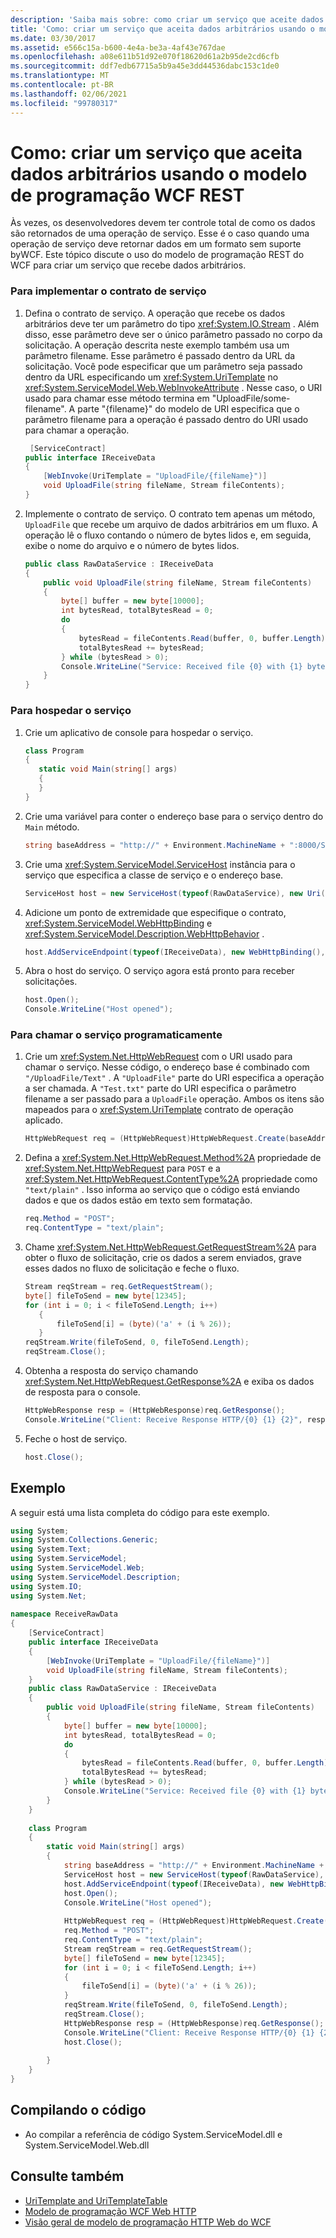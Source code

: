 ```yaml
---
description: 'Saiba mais sobre: como criar um serviço que aceite dados arbitrários usando o modelo de programação REST do WCF'
title: 'Como: criar um serviço que aceita dados arbitrários usando o modelo de programação WCF REST'
ms.date: 03/30/2017
ms.assetid: e566c15a-b600-4e4a-be3a-4af43e767dae
ms.openlocfilehash: a08e611b51d92e070f18620d61a2b95de2cd6cfb
ms.sourcegitcommit: ddf7edb67715a5b9a45e3dd44536dabc153c1de0
ms.translationtype: MT
ms.contentlocale: pt-BR
ms.lasthandoff: 02/06/2021
ms.locfileid: "99780317"
---
```

# <a name="how-to-create-a-service-that-accepts-arbitrary-data-using-the-wcf-rest-programming-model"></a>Como: criar um serviço que aceita dados arbitrários usando o modelo de programação WCF REST

Às vezes, os desenvolvedores devem ter controle total de como os dados são retornados de uma operação de serviço. Esse é o caso quando uma operação de serviço deve retornar dados em um formato sem suporte byWCF. Este tópico discute o uso do modelo de programação REST do WCF para criar um serviço que recebe dados arbitrários.  
  
### <a name="to-implement-the-service-contract"></a>Para implementar o contrato de serviço  
  
1. Defina o contrato de serviço. A operação que recebe os dados arbitrários deve ter um parâmetro do tipo <xref:System.IO.Stream> . Além disso, esse parâmetro deve ser o único parâmetro passado no corpo da solicitação. A operação descrita neste exemplo também usa um parâmetro filename. Esse parâmetro é passado dentro da URL da solicitação. Você pode especificar que um parâmetro seja passado dentro da URL especificando um <xref:System.UriTemplate> no <xref:System.ServiceModel.Web.WebInvokeAttribute> . Nesse caso, o URI usado para chamar esse método termina em "UploadFile/some-filename". A parte "{filename}" do modelo de URI especifica que o parâmetro filename para a operação é passado dentro do URI usado para chamar a operação.  
  
    ```csharp  
     [ServiceContract]  
    public interface IReceiveData  
    {  
        [WebInvoke(UriTemplate = "UploadFile/{fileName}")]  
        void UploadFile(string fileName, Stream fileContents);  
    }  
    ```  
  
2. Implemente o contrato de serviço. O contrato tem apenas um método, `UploadFile` que recebe um arquivo de dados arbitrários em um fluxo. A operação lê o fluxo contando o número de bytes lidos e, em seguida, exibe o nome do arquivo e o número de bytes lidos.  
  
    ```csharp  
    public class RawDataService : IReceiveData  
    {  
        public void UploadFile(string fileName, Stream fileContents)  
        {  
            byte[] buffer = new byte[10000];  
            int bytesRead, totalBytesRead = 0;  
            do  
            {  
                bytesRead = fileContents.Read(buffer, 0, buffer.Length);  
                totalBytesRead += bytesRead;  
            } while (bytesRead > 0);  
            Console.WriteLine("Service: Received file {0} with {1} bytes", fileName, totalBytesRead);  
        }  
    }  
    ```  
  
### <a name="to-host-the-service"></a>Para hospedar o serviço  
  
1. Crie um aplicativo de console para hospedar o serviço.  
  
    ```csharp  
    class Program  
    {  
       static void Main(string[] args)  
       {  
       }  
    }  
    ```  
  
2. Crie uma variável para conter o endereço base para o serviço dentro do `Main` método.  
  
    ```csharp  
    string baseAddress = "http://" + Environment.MachineName + ":8000/Service";  
    ```  
  
3. Crie uma <xref:System.ServiceModel.ServiceHost> instância para o serviço que especifica a classe de serviço e o endereço base.  
  
    ```csharp  
    ServiceHost host = new ServiceHost(typeof(RawDataService), new Uri(baseAddress));  
    ```  
  
4. Adicione um ponto de extremidade que especifique o contrato, <xref:System.ServiceModel.WebHttpBinding> e <xref:System.ServiceModel.Description.WebHttpBehavior> .  
  
    ```csharp  
    host.AddServiceEndpoint(typeof(IReceiveData), new WebHttpBinding(), "").Behaviors.Add(new WebHttpBehavior());  
    ```  
  
5. Abra o host do serviço. O serviço agora está pronto para receber solicitações.  
  
    ```csharp  
    host.Open();  
    Console.WriteLine("Host opened");  
    ```  
  
### <a name="to-call-the-service-programmatically"></a>Para chamar o serviço programaticamente  
  
1. Crie um <xref:System.Net.HttpWebRequest> com o URI usado para chamar o serviço. Nesse código, o endereço base é combinado com `"/UploadFile/Text"` . A `"UploadFile"` parte do URI especifica a operação a ser chamada. A `"Test.txt"` parte do URI especifica o parâmetro filename a ser passado para a `UploadFile` operação. Ambos os itens são mapeados para o <xref:System.UriTemplate> contrato de operação aplicado.  
  
    ```csharp  
    HttpWebRequest req = (HttpWebRequest)HttpWebRequest.Create(baseAddress + "/UploadFile/Test.txt");  
    ```  
  
2. Defina a <xref:System.Net.HttpWebRequest.Method%2A> propriedade de <xref:System.Net.HttpWebRequest> para `POST` e a <xref:System.Net.HttpWebRequest.ContentType%2A> propriedade como `"text/plain"` . Isso informa ao serviço que o código está enviando dados e que os dados estão em texto sem formatação.  
  
    ```csharp  
    req.Method = "POST";  
    req.ContentType = "text/plain";  
    ```  
  
3. Chame <xref:System.Net.HttpWebRequest.GetRequestStream%2A> para obter o fluxo de solicitação, crie os dados a serem enviados, grave esses dados no fluxo de solicitação e feche o fluxo.  
  
    ```csharp  
    Stream reqStream = req.GetRequestStream();  
    byte[] fileToSend = new byte[12345];  
    for (int i = 0; i < fileToSend.Length; i++)  
       {  
           fileToSend[i] = (byte)('a' + (i % 26));  
       }  
    reqStream.Write(fileToSend, 0, fileToSend.Length);  
    reqStream.Close();  
    ```  
  
4. Obtenha a resposta do serviço chamando <xref:System.Net.HttpWebRequest.GetResponse%2A> e exiba os dados de resposta para o console.  
  
    ```csharp  
    HttpWebResponse resp = (HttpWebResponse)req.GetResponse();  
    Console.WriteLine("Client: Receive Response HTTP/{0} {1} {2}", resp.ProtocolVersion, (int)resp.StatusCode, resp.StatusDescription);  
    ```  
  
5. Feche o host de serviço.  
  
    ```csharp  
    host.Close();  
    ```  
  
## <a name="example"></a>Exemplo  

 A seguir está uma lista completa do código para este exemplo.  
  
```csharp  
using System;  
using System.Collections.Generic;  
using System.Text;  
using System.ServiceModel;  
using System.ServiceModel.Web;  
using System.ServiceModel.Description;  
using System.IO;  
using System.Net;  
  
namespace ReceiveRawData  
{  
    [ServiceContract]  
    public interface IReceiveData  
    {  
        [WebInvoke(UriTemplate = "UploadFile/{fileName}")]  
        void UploadFile(string fileName, Stream fileContents);  
    }  
    public class RawDataService : IReceiveData  
    {  
        public void UploadFile(string fileName, Stream fileContents)  
        {  
            byte[] buffer = new byte[10000];  
            int bytesRead, totalBytesRead = 0;  
            do  
            {  
                bytesRead = fileContents.Read(buffer, 0, buffer.Length);  
                totalBytesRead += bytesRead;  
            } while (bytesRead > 0);  
            Console.WriteLine("Service: Received file {0} with {1} bytes", fileName, totalBytesRead);  
        }  
    }  
  
    class Program  
    {  
        static void Main(string[] args)  
        {  
            string baseAddress = "http://" + Environment.MachineName + ":8000/Service";  
            ServiceHost host = new ServiceHost(typeof(RawDataService), new Uri(baseAddress));  
            host.AddServiceEndpoint(typeof(IReceiveData), new WebHttpBinding(), "").Behaviors.Add(new WebHttpBehavior());  
            host.Open();  
            Console.WriteLine("Host opened");  
  
            HttpWebRequest req = (HttpWebRequest)HttpWebRequest.Create(baseAddress + "/UploadFile/Test.txt");  
            req.Method = "POST";  
            req.ContentType = "text/plain";  
            Stream reqStream = req.GetRequestStream();  
            byte[] fileToSend = new byte[12345];  
            for (int i = 0; i < fileToSend.Length; i++)  
            {  
                fileToSend[i] = (byte)('a' + (i % 26));  
            }  
            reqStream.Write(fileToSend, 0, fileToSend.Length);  
            reqStream.Close();  
            HttpWebResponse resp = (HttpWebResponse)req.GetResponse();  
            Console.WriteLine("Client: Receive Response HTTP/{0} {1} {2}", resp.ProtocolVersion, (int)resp.StatusCode, resp.StatusDescription);  
            host.Close();  
  
        }  
    }  
}  
```  
  
## <a name="compiling-the-code"></a>Compilando o código  
  
- Ao compilar a referência de código System.ServiceModel.dll e System.ServiceModel.Web.dll  
  
## <a name="see-also"></a>Consulte também

- [UriTemplate and UriTemplateTable](uritemplate-and-uritemplatetable.md)
- [Modelo de programação WCF Web HTTP](wcf-web-http-programming-model.md)
- [Visão geral de modelo de programação HTTP Web do WCF](wcf-web-http-programming-model-overview.md)
